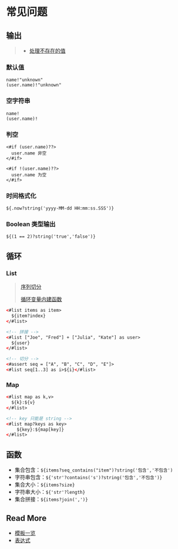 # 常见问题



## 输出

> - [处理不存在的值](http://www.kerneler.com/freemarker2.3.23/dgui_template_exp.html#dgui_template_exp_missing)

### 默认值

```
name!"unknown"
(user.name)!"unknown" 
```

### 空字符串

```
name!
(user.name)!
```

### 判空

```
<#if (user.name)??>
  user.name 非空
</#if>

<#if !(user.name)??>
  user.name 为空
</#if>
```

### 时间格式化

```
${.now?string('yyyy-MM-dd HH:mm:ss.SSS')}
```

### Boolean 类型输出

```
${(1 == 2)?string('true','false')}
```



## 循环

### List

> [序列切分](http://www.kerneler.com/freemarker2.3.23/dgui_template_exp.html#dgui_template_exp_seqenceop_slice)
>
> [循环变量内建函数](http://www.kerneler.com/freemarker2.3.23/ref_builtins_loop_var.html)

```html
<#list items as item>
  ${item?index}
</#list>

<!-- 拼接 -->
<#list ["Joe", "Fred"] + ["Julia", "Kate"] as user>
  ${user}
</#list>

<!-- 切分 -->
<#assert seq = ["A", "B", "C", "D", "E"]>
<#list seq[1..3] as i>${i}</#list>
```



### Map

```html
<#list map as k,v>
  ${k}:${v}
</#list>

<!-- key 只能是 string -->
<#list map?keys as key>
    ${key}:${map[key]}
</#list>
```



## 函数

- 集合包含：`${items?seq_contains("item")?string('包含','不包含')`
- 字符串包含：`${'str'?contains('s')?string('包含','不包含')}`
- 集合大小：`${items?size}`
- 字符串大小：`${'str'?length}`
- 集合拼接：`${items?join(',')}`



## Read More

- [模板一览](http://www.kerneler.com/freemarker2.3.23/dgui_quickstart_template.html)
- [表达式](http://www.kerneler.com/freemarker2.3.23/dgui_template_exp.html)